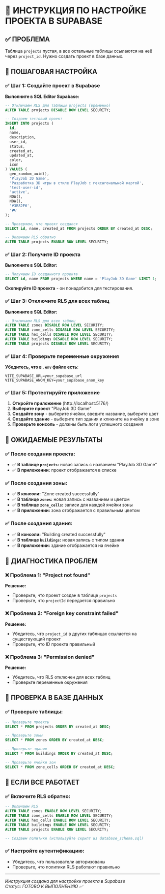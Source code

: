 # 🎯 ИНСТРУКЦИЯ ПО НАСТРОЙКЕ ПРОЕКТА В SUPABASE

## ✅ ПРОБЛЕМА

Таблица `projects` пустая, а все остальные таблицы ссылаются на неё через `project_id`. Нужно создать проект в базе данных.

## 🚀 **ПОШАГОВАЯ НАСТРОЙКА**

### ✅ **Шаг 1: Создайте проект в Supabase**

**Выполните в SQL Editor Supabase:**

```sql
-- Отключаем RLS для таблицы projects (временно)
ALTER TABLE projects DISABLE ROW LEVEL SECURITY;

-- Создаем тестовый проект
INSERT INTO projects (
  id,
  name,
  description,
  user_id,
  status,
  created_at,
  updated_at,
  color,
  icon
) VALUES (
  gen_random_uuid(),
  'PlayJob 3D Game',
  'Разработка 3D игры в стиле PlayJob с гексагональной картой',
  'test-user-id',
  'active',
  NOW(),
  NOW(),
  '#3B82F6',
  '🎮'
);

-- Проверяем, что проект создался
SELECT id, name, created_at FROM projects ORDER BY created_at DESC;

-- Включаем RLS обратно
ALTER TABLE projects ENABLE ROW LEVEL SECURITY;
```

### ✅ **Шаг 2: Получите ID проекта**

**Выполните в SQL Editor:**

```sql
-- Получаем ID созданного проекта
SELECT id, name FROM projects WHERE name = 'PlayJob 3D Game' LIMIT 1;
```

**Скопируйте ID проекта** - он понадобится для тестирования.

### ✅ **Шаг 3: Отключите RLS для всех таблиц**

**Выполните в SQL Editor:**

```sql
-- Отключаем RLS для всех таблиц
ALTER TABLE zones DISABLE ROW LEVEL SECURITY;
ALTER TABLE zone_cells DISABLE ROW LEVEL SECURITY;
ALTER TABLE hex_cells DISABLE ROW LEVEL SECURITY;
ALTER TABLE buildings DISABLE ROW LEVEL SECURITY;
ALTER TABLE projects DISABLE ROW LEVEL SECURITY;
```

### ✅ **Шаг 4: Проверьте переменные окружения**

**Убедитесь, что в `.env` файле есть:**

```env
VITE_SUPABASE_URL=your_supabase_url
VITE_SUPABASE_ANON_KEY=your_supabase_anon_key
```

### ✅ **Шаг 5: Протестируйте приложение**

1. **Откройте приложение** (http://localhost:5176/)
2. **Выберите проект** "PlayJob 3D Game"
3. **Создайте зону** - выберите ячейки, введите название, выберите цвет
4. **Создайте здание** - выберите тип здания и кликните на ячейку в зоне
5. **Проверьте консоль** - должны быть логи успешного создания

## 🎯 **ОЖИДАЕМЫЕ РЕЗУЛЬТАТЫ**

### ✅ **После создания проекта:**
- ✅ **В таблице `projects`:** новая запись с названием "PlayJob 3D Game"
- ✅ **В приложении:** проект отображается в списке

### ✅ **После создания зоны:**
- ✅ **В консоли:** "Zone created successfully"
- ✅ **В таблице `zones`:** новая запись с названием и цветом
- ✅ **В таблице `zone_cells`:** записи для каждой ячейки зоны
- ✅ **В приложении:** зона отображается с правильным цветом

### ✅ **После создания здания:**
- ✅ **В консоли:** "Building created successfully"
- ✅ **В таблице `buildings`:** новая запись с типом здания
- ✅ **В приложении:** здание отображается на ячейке

## 🔧 **ДИАГНОСТИКА ПРОБЛЕМ**

### ❌ **Проблема 1: "Project not found"**
**Решение:**
- Проверьте, что проект создан в таблице `projects`
- Проверьте, что `projectId` передается правильно

### ❌ **Проблема 2: "Foreign key constraint failed"**
**Решение:**
- Убедитесь, что `project_id` в других таблицах ссылается на существующий проект
- Проверьте, что ID проекта правильный

### ❌ **Проблема 3: "Permission denied"**
**Решение:**
- Убедитесь, что RLS отключен для всех таблиц
- Проверьте переменные окружения

## 🚀 **ПРОВЕРКА В БАЗЕ ДАННЫХ**

### ✅ **Проверьте таблицы:**

```sql
-- Проверьте проекты
SELECT * FROM projects ORDER BY created_at DESC;

-- Проверьте зоны
SELECT * FROM zones ORDER BY created_at DESC;

-- Проверьте здания
SELECT * FROM buildings ORDER BY created_at DESC;

-- Проверьте ячейки зон
SELECT * FROM zone_cells ORDER BY created_at DESC;
```

## 🎉 **ЕСЛИ ВСЕ РАБОТАЕТ**

### ✅ **Включите RLS обратно:**

```sql
-- Включаем RLS
ALTER TABLE zones ENABLE ROW LEVEL SECURITY;
ALTER TABLE zone_cells ENABLE ROW LEVEL SECURITY;
ALTER TABLE hex_cells ENABLE ROW LEVEL SECURITY;
ALTER TABLE buildings ENABLE ROW LEVEL SECURITY;
ALTER TABLE projects ENABLE ROW LEVEL SECURITY;

-- Создаем политики (используйте скрипт из database_schema.sql)
```

### ✅ **Настройте аутентификацию:**

- Убедитесь, что пользователи авторизованы
- Проверьте, что политики RLS работают правильно

---

*Инструкция создана для настройки проекта в Supabase*  
*Статус: ГОТОВО К ВЫПОЛНЕНИЮ ✅* 